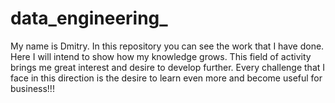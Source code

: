 # data_engineering_

My name is Dmitry. In this repository you can see the work that I have done. Here I will intend to show how my knowledge grows. This field of activity brings me great interest and desire to develop further. Every challenge that I face in this direction is the desire to learn even more and become useful for business!!!
